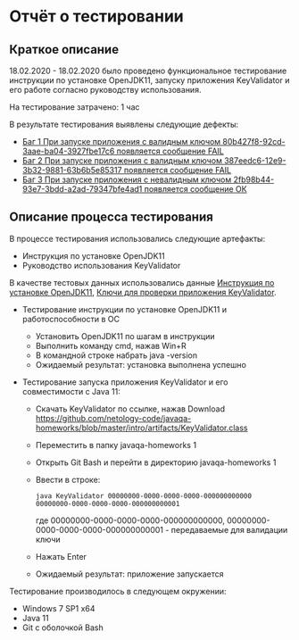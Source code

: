 # Отчёт о тестировании 
## Краткое описание
18.02.2020 - 18.02.2020 было проведено функциональное тестирование инструкции по установке OpenJDK11, запуску приложения KeyValidator и его работе согласно руководству использования.

На тестирование затрачено: 1 час

В результате тестирования выявлены следующие дефекты:
* [Баг 1 При запуске приложения с валидным ключом 80b427f8-92cd-3aae-ba04-3927fbe17c6 появляется сообщение FAIL](https://github.com/aleksol86/javaqa-homeworks-1/issues/3)
* [Баг 2 При запуске приложения с валидным ключом 387eedc6-12e9-3b32-9881-63b6b5e85317 появляется сообщение FAIL](https://github.com/aleksol86/javaqa-homeworks-1/issues/4)
* [Баг 3 При запуске приложения с невалидным ключом 2fb98b44-93e7-3bdd-a2ad-79347bfe4ad1 появляется сообщение ОК](https://github.com/aleksol86/javaqa-homeworks-1/issues/5)
## Описание процесса тестирования
 В процессе тестирования использовались следующие артефакты:
* Инструкция по установке OpenJDK11
* Руководство использования KeyValidator

В качестве тестовых данных использовались данные
[Инструкция по установке OpenJDK11](https://github.com/netology-code/javaqa-homeworks/blob/master/intro/openjdk11-manual.md#инструкция-по-установке-openjdk11),
[Ключи для проверки приложения KeyValidator](https://github.com/netology-code/javaqa-homeworks/blob/master/intro/user-manual.md#ключи-для-проверки).

* Тестирование инструкции по установке OpenJDK11 и работоспособности в ОС
  * Установить OpenJDK11 по шагам в инструкции 
  * Выполнить команду cmd, нажав Win+R  
  * В командной строке набрать java -version
  * Ожидаемый результат: установка выполнена успешно 

* Тестирование запуска приложения KeyValidator и его совместимости с Java 11:
  * Скачать KeyValidator по ссылке, нажав Download  https://github.com/netology-code/javaqa-homeworks/blob/master/intro/artifacts/KeyValidator.class
  * Переместить в папку javaqa-homeworks 1 
  * Открыть Git Bash и перейти в директорию javaqa-homeworks 1
  * Ввести в строке:
  
    `java KeyValidator 00000000-0000-0000-0000-000000000000 00000000-0000-0000-0000-000000000001`

    где 00000000-0000-0000-0000-000000000000, 00000000-0000-0000-0000-000000000001 - передаваемые для валидации ключи 

  * Нажать Enter
  * Ожидаемый результат: приложение запускается 


Тестирование производилось в следующем окружении:
* Windows 7 SP1 x64
* Java 11
* Git c оболочкой Bash 
